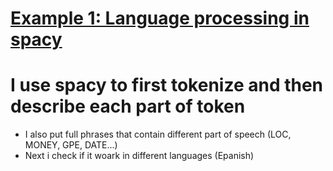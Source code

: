 # [Example 1: Language processing in spacy](https://github.com/JakubTabor/Language_model_Pipeline/blob/main/Language_Processing_Pipeline_Spacy.ipynb)
# I use spacy to first tokenize and then describe each part of token
* I also put full phrases that contain different part of speech (LOC, MONEY, GPE, DATE...)
* Next i check if it woark in different languages (Epanish)
